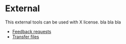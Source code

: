 # External

This external tools can be used with X license. bla bla bla

- [Feedback requests](feedbacks.md)
- [Transfer files](transfer.md)